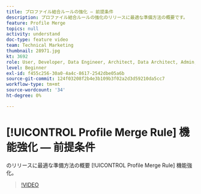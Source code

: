 ```yaml
---
title: プロファイル結合ルールの強化 — 前提条件
description: プロファイル結合ルールの強化のリリースに最適な準備方法の概要です。
feature: Profile Merge
topics: null
activity: understand
doc-type: feature video
team: Technical Marketing
thumbnail: 28971.jpg
kt: 3692
role: User, Developer, Data Engineer, Architect, Data Architect, Admin, Leader
level: Beginner
exl-id: f455c256-30a0-4a4c-8617-2542dbe05a6b
source-git-commit: 124f03208f2b4e3b109b3f02a2d3d59210da5cc7
workflow-type: tm+mt
source-wordcount: '34'
ht-degree: 0%

---
```


# [!UICONTROL Profile Merge Rule] 機能強化 — 前提条件

のリリースに最適な準備方法の概要 [!UICONTROL Profile Merge Rule] 機能強化。

>[!VIDEO](https://video.tv.adobe.com/v/28971/?quality=12)
